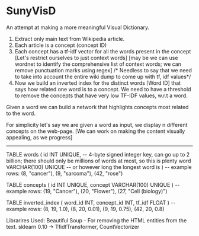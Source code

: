 SunyVisD
========

An attempt at making a more meaningful Visual Dictionary.


1. Extract only main text from Wikipedia article.
2. Each article is a concept (concept ID)
3. Each concept has a tf-idf vector for all the words present in the concept [Let's restrict ourselves to just context words] [may be we can use wordnet to identify the comprehensive list of context words; we can remove punctuation marks using regex]
/* Needless to say that we need to take into account the entire wiki dump to come up with tf, idf values*/
4. Now we build an inverted index for the distinct words [Word ID] that says how related one word is to a concept. 
  We need to have a threshold to remove the concepts that have very low TF-IDF values, w.r.t a word. 

Given a word we can build a network that highlights concepts most related to the word.

For simplicity let's say we are given a word as input, we display n different concepts on the web-page. [We can work on making the content visually appealing, as we progress]

----- 
TABLE words (
id INT UNIQUE, -- 4-byte signed integer key, can go up to 2 billion; there should only be millions of words at most, so this is plenty
word VARCHAR(100) UNIQUE -- or however long the longest word is
)
-- example rows: (8, "cancer"), (9, "sarcoma"), (42, "rose")

TABLE concepts (
id INT UNIQUE,
concept VARCHAR(100) UNIQUE
)
-- example rows: (19, "Cancer"), (20, "Flower"), (27, "Cell (biology)")

TABLE inverted_index (
word_id INT,
concept_id INT,
tf_idf FLOAT
)
-- example rows: (8, 19, 1.0), (8, 20, 0.01), (9, 19, 0.75), (42, 20, 0.8)

Librarires Used:
Beautiful Soup - For removing the HTML entities from the text.
sklearn 0.10 -> TfidfTransformer, CountVectorizer
